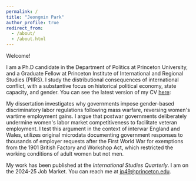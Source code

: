 ```yaml
---
permalink: /
title: "Jeongmin Park"
author_profile: true
redirect_from: 
  - /about/
  - /about.html
---
```


Welcome! 

I am a Ph.D candidate in the Department of Politics at Princeton University, and a Graduate Fellow at Princeton Institute of International and Regional Studies (PIIRS). I study the distributional consequences of international conflict, with a substantive focus on historical political economy, state capacity, and gender. You can see the latest version of my CV [here](https://www.dropbox.com/scl/fi/9s4psiqnzqsm4w3mt45q9/Jeongmin_s_CV.pdf?rlkey=h1olbw76nhxbiy65c4rndblj2&st=f64wse2k&dl=0):

My dissertation investigates why governments impose gender-based discriminatory labor regulations following mass warfare, reversing women's wartime employment gains. I argue that postwar governments deliberately undermine women's labor market competitiveness to facilitate veteran employment. I test this argument in the context of interwar England and Wales, utilizes original microdata documenting government responses to thousands of employer requests after the First World War for exemptions from the 1901 British Factory and Workshop Act, which restricted the working conditions of adult women but not men.

My work has been published at the *International Studies Quarterly*. I am on the 2024-25 Job Market. You can reach me at jp49@princeton.edu.
